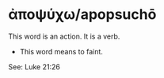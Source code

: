 # ἀποψύχω/apopsuchō
This word is an action. It is a verb. 
* This word means to faint. 

See: Luke 21:26
